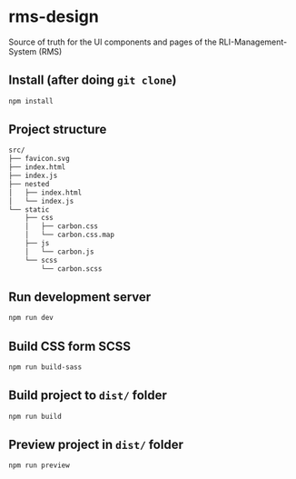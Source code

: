 # rms-design
Source of truth for the UI components and pages of the RLI-Management-System (RMS)

## Install (after doing `git clone`)
```bash
npm install
```

## Project structure
```bash
src/
├── favicon.svg
├── index.html
├── index.js
├── nested
│   ├── index.html
│   └── index.js
└── static
    ├── css
    │   ├── carbon.css
    │   └── carbon.css.map
    ├── js
    │   └── carbon.js
    └── scss
        └── carbon.scss
```


## Run development server
```bash
npm run dev
```

## Build CSS form SCSS
```bash
npm run build-sass
```

## Build project to `dist/` folder
```bash
npm run build
```

## Preview project in `dist/` folder
```bash
npm run preview
```
